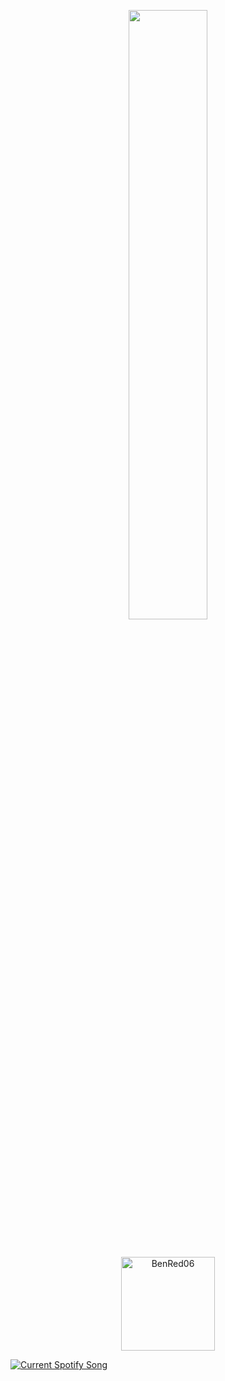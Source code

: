 <p align="center">
<img width="50%" height="50%" src="https://github-readme-stats.vercel.app/api?username=Mateie&hide_border=true&show_icons=true&count_private=true&hide=stars&bg_color=000000&theme=radical" />
</h3>

</p>

<br>

<p align="center">
    <img height="150px" src="https://github-readme-stats.vercel.app/api/top-langs/?username=Mateie&layout=compact&count_private=true&theme=radical" alt="BenRed06" />
</p>


<a href="https://mateie.pythonanywhere.com/link">
  <img
    src="https://mateie.pythonanywhere.com"
    alt="Current Spotify Song"
  />
</a>
